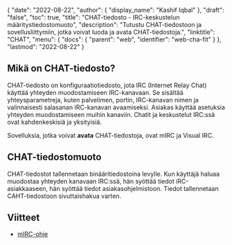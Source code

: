 {
  "date": "2022-08-22",
  "author": {
    "display_name": "Kashif Iqbal"
},
  "draft": "false",
  "toc": true,
  "title": "CHAT-tiedosto - IRC-keskustelun määritystiedostomuoto",
  "description": "Tutustu CHAT-tiedostoon ja sovellusliittymiin, jotka voivat luoda ja avata CHAT-tiedostoja.",
  "linktitle": "CHAT",
  "menu": {
    "docs": {
      "parent": "web",
      "identifier": "web-cha-fit"
}
},
  "lastmod": "2022-08-22"
}

## Mikä on CHAT-tiedosto?

CHAT-tiedosto on konfiguraatiotiedosto, jota IRC (Internet Relay Chat) käyttää yhteyden muodostamiseen IRC-kanavaan. Se sisältää yhteysparametreja, kuten palvelimen, portin, IRC-kanavan nimen ja valinnaisesti salasanan IRC-kanavan avaamiseksi. Asiakas käyttää asetuksia yhteyden muodostamiseen muihin kanaviin. Chatit ja keskustelut IRC:ssä ovat kahdenkeskisiä ja yksityisiä.

Sovelluksia, jotka voivat **avata** CHAT-tiedostoja, ovat mIRC ja Visual IRC.

## CHAT-tiedostomuoto

CHAT-tiedostot tallennetaan binääritiedostoina levylle. Kun käyttäjä haluaa muodostaa yhteyden kanavaan IRC:ssä, hän syöttää tiedot iRC-asiakkaaseen, hän syöttää tiedot asiakasohjelmistoon. Tiedot tallennetaan CAHT-tiedostoon sivuttaishakua varten.

## Viitteet

* [mIRC-ohje](https://www.mirc.com/help/html/index.html?dcc.html)



